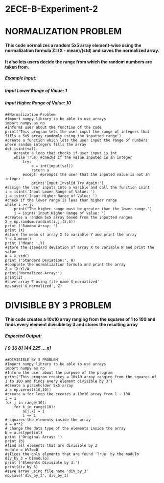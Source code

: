 # 2ECE-B-Experiment-2
# NORMALIZATION PROBLEM
#### This code normalizes a random 5x5 array element-wise using the normalization formula Z=(X - mean)/(std) and saves the normalized array.
#### It also lets users decide the range from which the random numbers are taken from.
##### Example Input:
#####     Input Lower Range of Value: 1
#####     Input Higher Range of Value: 10
```
##Normalization Problem
#Import numpy library to be able to use arrays
import numpy as np
#informs user about the function of the code
print('This program lets the user input the range of integers that fills a 5x5 array randomly using the inputted range')
#create a function which lets the user input the range of numbers where random integers fills the array
def isint(val): 
    #create a loop that checks if user input is int
    while True: #checks if the value inputed is an integer
        try:  
            a = int(input(val))
            return a
        except: #prompts the user that the inputed value is not an integer
            print('Input Invalid Try Again!')
#assign the user inputs into a varible and call the function isint
i = isint('Input Lower Range of Value: ')
j = isint('Input Higher Range of Value: ')
#check if the lower range is less than higher range
while i >= j:
    print("The higher range must be greater than the lower range.")
    j = isint('Input Higher Range of Value: ')
#creates a random 5x5 array based from the inputted ranges
X = np.random.randint(i,j,(5,5))
print ('Random Array: ')
print (X)
#store the mean of array X to variable Y and print the array
Y = X.mean()
print ('Mean: ',Y)
#store the standard deviation of array X to variable W and print the value
W = X.std()
print ('Standard Deviation:', W)
#complete the normalization formula and print the array
Z = (X-Y)/W
print('Normalized Array:')
print(Z)
#save array Z using file name X_normalized'
np.save('X_normalized', Z)
```

# DIVISIBLE BY 3 PROBLEM
#### This code creates a 10x10 array ranging from the squares of 1 to 100 and finds every element divisible by 3 and stores the resulting array
##### Expected Output:
##### [  9   36   81  144  225 ... n]
```
##DIVISIBLE BY 3 PROBLEM
#Import numpy library to be able to use arrays
import numpy as np
#Inform the user about the purpose of the program
print('This program creates a 10x10 array ranging from the squares of 1 to 100 and finds every element divisible by 3')
#Create a placeholder 5x5 array
a = np.zeros((10,10))
#create a for loop the creates a 10x10 array from 1 - 100
i = 1
for j in range(10):
    for k in range(10):
        a[j,k] = i
        i += 1
# squares the elements inside the array
a = a**2
# change the data type of the elements inside the array
b = a.astype(int)
print ('Original Array: ') 
print (b)
#find all elements that are divisible by 3
modulo = b%3==0
#slices the only elements that are found 'True' by the modulo
div_by_3 = b[modulo]
print ('Elements Divisible by 3:')
print(div_by_3)
#save array using file name 'div_by_3'
np.save('div_by_3', div_by_3)
```
